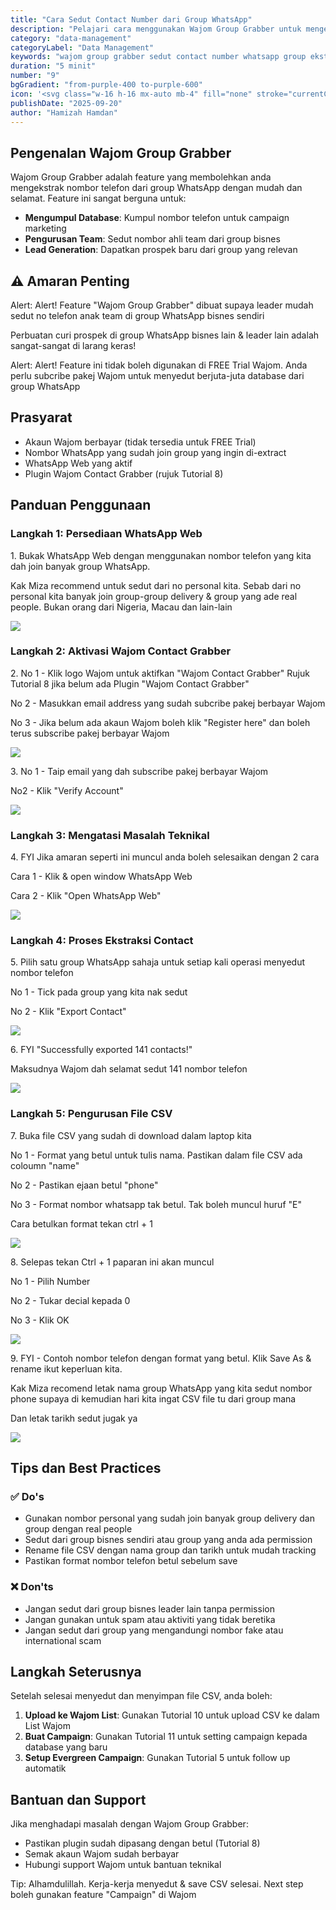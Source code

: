 ```yaml
---
title: "Cara Sedut Contact Number dari Group WhatsApp"
description: "Pelajari cara menggunakan Wajom Group Grabber untuk mengekstrak nombor telefon dari group WhatsApp dengan selamat dan berkesan."
category: "data-management"
categoryLabel: "Data Management"
keywords: "wajom group grabber sedut contact number whatsapp group ekstrak database"
duration: "5 minit"
number: "9"
bgGradient: "from-purple-400 to-purple-600"
icon: '<svg class="w-16 h-16 mx-auto mb-4" fill="none" stroke="currentColor" viewBox="0 0 24 24"><path stroke-linecap="round" stroke-linejoin="round" stroke-width="2" d="M17 20h5v-2a3 3 0 00-5.356-1.857M17 20H7m10 0v-2c0-.656-.126-1.283-.356-1.857M7 20H2v-2a3 3 0 015.356-1.857M7 20v-2c0-.656.126-1.283.356-1.857m0 0a5.002 5.002 0 019.288 0M15 7a3 3 0 11-6 0 3 3 0 016 0zm6 3a2 2 0 11-4 0 2 2 0 014 0zM7 10a2 2 0 11-4 0 2 2 0 014 0z"></path></svg>'
publishDate: "2025-09-20"
author: "Hamizah Hamdan"
---
```


## Pengenalan Wajom Group Grabber

Wajom Group Grabber adalah feature yang membolehkan anda mengekstrak nombor telefon dari group WhatsApp dengan mudah dan selamat. Feature ini sangat berguna untuk:

- **Mengumpul Database**: Kumpul nombor telefon untuk campaign marketing
- **Pengurusan Team**: Sedut nombor ahli team dari group bisnes
- **Lead Generation**: Dapatkan prospek baru dari group yang relevan

## ⚠️ Amaran Penting

Alert: Alert! Feature "Wajom Group Grabber" dibuat supaya leader mudah sedut no telefon anak team di group WhatsApp bisnes sendiri

Perbuatan curi prospek di group WhatsApp bisnes lain & leader lain adalah sangat-sangat di larang keras!

Alert: Alert! Feature ini tidak boleh digunakan di FREE Trial Wajom. Anda perlu subcribe pakej Wajom untuk menyedut berjuta-juta database dari group WhatsApp

## Prasyarat

- Akaun Wajom berbayar (tidak tersedia untuk FREE Trial)
- Nombor WhatsApp yang sudah join group yang ingin di-extract
- WhatsApp Web yang aktif
- Plugin Wajom Contact Grabber (rujuk Tutorial 8)

## Panduan Penggunaan

### Langkah 1: Persediaan WhatsApp Web

1\. Bukak WhatsApp Web dengan menggunakan nombor telefon yang kita dah join banyak group WhatsApp.

Kak Miza recommend untuk sedut dari no personal kita. Sebab dari no personal kita banyak join group-group delivery & group yang ade real people. Bukan orang dari Nigeria, Macau dan lain-lain

![](https://ajeuwbhvhr.cloudimg.io/https://colony-recorder.s3.amazonaws.com/files/2025-09-11/7e963991-81f3-497f-9c87-9f911f452479/user_cropped_screenshot.webp?tl_px=0,0&br_px=1352,947&force_format=jpeg&q=100&width=1120.0)

### Langkah 2: Aktivasi Wajom Contact Grabber

2\. No 1 - Klik logo Wajom untuk aktifkan "Wajom Contact Grabber" Rujuk Tutorial 8 jika belum ada Plugin "Wajom Contact Grabber"

No 2 - Masukkan email address yang sudah subcribe pakej berbayar Wajom

No 3 - Jika belum ada akaun Wajom boleh klik "Register here" dan boleh terus subscribe pakej berbayar Wajom

![](https://ajeuwbhvhr.cloudimg.io/https://colony-recorder.s3.amazonaws.com/files/2025-09-11/d2c917a1-29de-4709-8f96-0834efc40880/user_cropped_screenshot.webp?tl_px=0,0&br_px=1156,673&force_format=jpeg&q=100&width=1120.0)


3\. No 1  - Taip email yang dah subscribe pakej berbayar Wajom

No2 - Klik "Verify Account"

![](https://ajeuwbhvhr.cloudimg.io/https://colony-recorder.s3.amazonaws.com/files/2025-09-11/96e442a3-589d-4c3a-877f-080898773765/user_cropped_screenshot.webp?tl_px=0,0&br_px=1280,720&force_format=jpeg&q=100&width=1120.0)

### Langkah 3: Mengatasi Masalah Teknikal

4\. FYI Jika amaran seperti ini muncul anda boleh selesaikan dengan 2 cara

Cara 1 - Klik & open window WhatsApp Web

Cara 2 -  Klik "Open WhatsApp Web"

![](https://ajeuwbhvhr.cloudimg.io/https://colony-recorder.s3.amazonaws.com/files/2025-09-11/538541a3-65f2-4456-a757-f5dacf2e767f/user_cropped_screenshot.webp?tl_px=0,0&br_px=1280,720&force_format=jpeg&q=100&width=1120.0)

### Langkah 4: Proses Ekstraksi Contact

5\. Pilih satu group WhatsApp sahaja untuk setiap kali operasi menyedut nombor telefon

No 1 - Tick pada group yang kita nak sedut

No 2 - Klik "Export Contact"

![](https://ajeuwbhvhr.cloudimg.io/https://colony-recorder.s3.amazonaws.com/files/2025-09-11/59a368b7-d58f-4b23-be5b-568437fe8088/user_cropped_screenshot.webp?tl_px=0,0&br_px=1920,1200&force_format=jpeg&q=100&width=1120.0)


6\. FYI "Successfully exported 141 contacts!"

Maksudnya Wajom dah selamat sedut 141 nombor telefon

![](https://ajeuwbhvhr.cloudimg.io/https://colony-recorder.s3.amazonaws.com/files/2025-09-11/82d47216-f2f5-48fa-9c7b-57f013bc0fa1/user_cropped_screenshot.webp?tl_px=0,0&br_px=1920,1200&force_format=jpeg&q=100&width=1120.0)

### Langkah 5: Pengurusan File CSV

7\. Buka file CSV yang sudah di download dalam laptop kita

No 1 - Format yang betul untuk tulis nama. Pastikan dalam file CSV ada coloumn "name"

No 2 - Pastikan ejaan betul "phone"

No 3 - Format nombor whatsapp tak betul. Tak boleh muncul huruf "E"

Cara betulkan format tekan ctrl + 1

![](https://ajeuwbhvhr.cloudimg.io/https://colony-recorder.s3.amazonaws.com/files/2025-09-11/bb838866-5be1-4d58-813b-6549c831a719/user_cropped_screenshot.webp?tl_px=0,0&br_px=1027,1114&force_format=jpeg&q=100&width=1032)


8\. Selepas tekan Ctrl + 1 paparan ini akan muncul

No 1 - Pilih Number

No 2 - Tukar decial kepada 0

No 3 - Klik OK

![](https://ajeuwbhvhr.cloudimg.io/https://colony-recorder.s3.amazonaws.com/files/2025-09-11/ab70643d-6ced-4fab-b024-1bd4e9112475/user_cropped_screenshot.webp?tl_px=0,0&br_px=1920,1200&force_format=jpeg&q=100&width=1120.0)


9\. FYI - Contoh nombor telefon dengan format yang betul. Klik Save As & rename ikut keperluan kita.

Kak Miza recomend letak nama group WhatsApp yang kita sedut nombor phone supaya di kemudian hari kita ingat CSV file tu dari group mana

Dan letak tarikh sedut jugak ya

![](https://ajeuwbhvhr.cloudimg.io/https://colony-recorder.s3.amazonaws.com/files/2025-09-11/548550b7-1055-49c8-a291-1446370454a6/user_cropped_screenshot.webp?tl_px=0,0&br_px=772,651&force_format=jpeg&q=100&width=1120.0)


## Tips dan Best Practices

### ✅ Do's
- Gunakan nombor personal yang sudah join banyak group delivery dan group dengan real people
- Sedut dari group bisnes sendiri atau group yang anda ada permission
- Rename file CSV dengan nama group dan tarikh untuk mudah tracking
- Pastikan format nombor telefon betul sebelum save

### ❌ Don'ts
- Jangan sedut dari group bisnes leader lain tanpa permission
- Jangan gunakan untuk spam atau aktiviti yang tidak beretika
- Jangan sedut dari group yang mengandungi nombor fake atau international scam

## Langkah Seterusnya

Setelah selesai menyedut dan menyimpan file CSV, anda boleh:

1. **Upload ke Wajom List**: Gunakan Tutorial 10 untuk upload CSV ke dalam List Wajom
2. **Buat Campaign**: Gunakan Tutorial 11 untuk setting campaign kepada database yang baru
3. **Setup Evergreen Campaign**: Gunakan Tutorial 5 untuk follow up automatik

## Bantuan dan Support

Jika menghadapi masalah dengan Wajom Group Grabber:
- Pastikan plugin sudah dipasang dengan betul (Tutorial 8)
- Semak akaun Wajom sudah berbayar
- Hubungi support Wajom untuk bantuan teknikal

Tip: Alhamdulillah. Kerja-kerja menyedut & save CSV selesai. Next step boleh gunakan feature "Campaign" di Wajom

